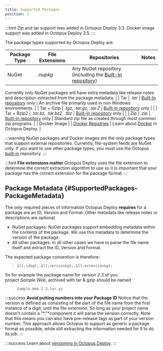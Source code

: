 ```yaml
---
title: Supported Packages
position: 1
---
```



:::hint
Zip and tar support was added in Octopus Deploy 3.3. Docker image support was added in Octopus Deploy 3.5.
:::


The package types supported by Octopus Deploy are:

| Package Type | File Extensions | Repositories | Notes |
| --- | --- | --- | --- |
| NuGet | *.nupkg* | Any NuGet repository (including the [Built-In repository](/docs/packaging-applications/package-repositories/pushing-packages-to-the-built-in-repository.md)) | 

Currently only NuGet packages will have extra metadata like release notes and description extracted from the package metadata.
 |
| Tar | *.tar* | [Built-In repository](/docs/packaging-applications/package-repositories/pushing-packages-to-the-built-in-repository.md) only | An archive file primarily used in non Windows environments. |
| Tar + Gzip | *.tgz, .tar.gz, .tar.Z* | [Built-In repository](/docs/packaging-applications/package-repositories/pushing-packages-to-the-built-in-repository.md) only |  |
| Tar + Bzip2 | *.tar.bz, .tar.bz2, .tbz* | [Built-In repository](/docs/packaging-applications/package-repositories/pushing-packages-to-the-built-in-repository.md) only |  |
| Zip | *.zip* | [Built-In repository](/docs/packaging-applications/package-repositories/pushing-packages-to-the-built-in-repository.md) only | Standard zip file as created through most common zip programs. |
| Docker Image |  | [Docker Registries](/docs/deploying-applications/docker-containers/docker-registries-as-feeds.md) | Learn about [Docker](/docs/guides/docker/index.md) in Octopus Deploy. |

:::warning
NuGet packages and Docker images are the only package types that support external repositories. Currently, file-system feeds are NuGet only. If you want to use other package types, you must use the Octopus [built-in](/docs/packaging-applications/package-repositories/pushing-packages-to-the-built-in-repository.md) repository.
:::

:::hint
**File extensions matter**
Octopus Deploy uses the file extension to determine the correct extraction algorithm to use so it is important that your package has the correct extension for the package format.
:::

## Package Metadata {#SupportedPackages-PackageMetadata}


The only required pieces of information Octopus Deploy **requires** for a package are an ID, Version and Format. Other metadata like release notes or descriptions are optional.

- NuGet packages: NuGet packages support embedding metadata within the contents of the package. We use this metadata to determine the version of the package.
- All other packages: In all other cases we have to parse the file name itself and extract the ID, Version and Format.



The expected package convention is therefore:


> `&lt;id&gt;.&lt;version&gt;.&lt;extension&gt;`



So for example the package name for version *2.3* of you project *Sample.Web*, archived with tar & gzip should be named


> `Sample.Web.2.3.tar.gz`





:::success
**Avoid putting numbers into your Package ID**
Notice that the version is defined as consisting of the part of the file name from the first instance of a digit, until the file extension. So long as your project name doesn't contain a "*.<number>"*component it will parse the version correctly. Note that this means you can also have pre-release tags as part of your version number. This approach allows Octopus to support as generic a package format as possible, while still extracting the information needed for it to do its job.
:::

:::success
Learn about [versioning in Octopus Deploy](/docs/packaging-applications/versioning-in-octopus-deploy.md).
:::
